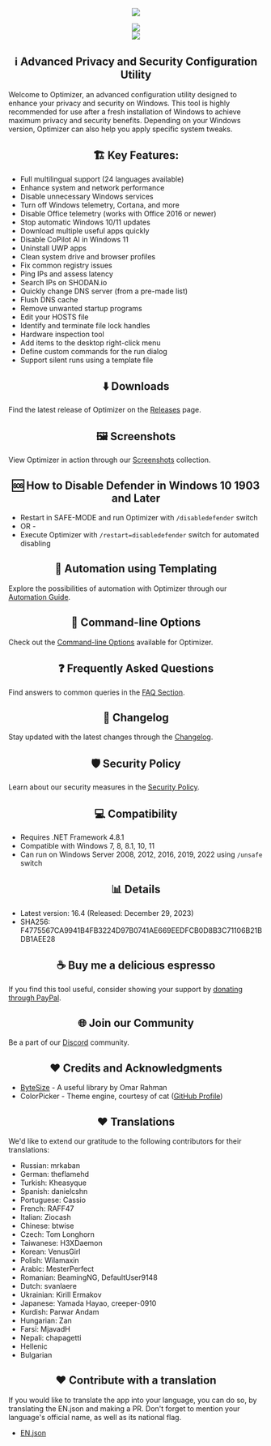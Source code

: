 <p align="center">
   <img src="https://raw.githubusercontent.com/hellzerg/optimizer/master/banner.png">
</p>

<p align="center">
	<a href="https://github.com/hellzerg/optimizer/releases/download/16.4/Optimizer-16.4.exe" target="_blank">
		<img src="https://raw.githubusercontent.com/hellzerg/optimizer/master/download-button.png">
		<br>
		<img src="https://raw.githubusercontent.com/hellzerg/optimizer/master/flags.png">
	</a>
</p>

<center>
<h2>ℹ️ Advanced Privacy and Security Configuration Utility</h2> 
</center>

Welcome to Optimizer, an advanced configuration utility designed to enhance your privacy and security on Windows. This tool is highly recommended for use after a fresh installation of Windows to achieve maximum privacy and security benefits. Depending on your Windows version, Optimizer can also help you apply specific system tweaks.

<center>
<h2> 🏗️ Key Features:</h2> 
</center>

- Full multilingual support (24 languages available)
- Enhance system and network performance
- Disable unnecessary Windows services
- Turn off Windows telemetry, Cortana, and more
- Disable Office telemetry (works with Office 2016 or newer)
- Stop automatic Windows 10/11 updates
- Download multiple useful apps quickly
- Disable CoPilot AI in Windows 11
- Uninstall UWP apps
- Clean system drive and browser profiles
- Fix common registry issues
- Ping IPs and assess latency
- Search IPs on SHODAN.io
- Quickly change DNS server (from a pre-made list)
- Flush DNS cache
- Remove unwanted startup programs
- Edit your HOSTS file
- Identify and terminate file lock handles
- Hardware inspection tool
- Add items to the desktop right-click menu
- Define custom commands for the run dialog
- Support silent runs using a template file

<center>
<h2> ⬇️ Downloads</h2> 
</center>

Find the latest release of Optimizer on the [Releases](https://github.com/hellzerg/optimizer/releases) page.

<center>
<h2>🖼️ Screenshots</h2> 
</center>

View Optimizer in action through our [Screenshots](https://github.com/hellzerg/optimizer/blob/master/IMAGES.md) collection.

<center>
<h2> 🆘 How to Disable Defender in Windows 10 1903 and Later</h2> 
</center>

- Restart in SAFE-MODE and run Optimizer with `/disabledefender` switch
- OR -
- Execute Optimizer with `/restart=disabledefender` switch for automated disabling

<center>
<h2>🔨 Automation using Templating</h2> 
</center>

Explore the possibilities of automation with Optimizer through our [Automation Guide](https://github.com/hellzerg/optimizer/blob/master/AUTOMATION.md).

<center>
<h2> 🔨 Command-line Options</h2> 
</center>

Check out the [Command-line Options](https://github.com/hellzerg/optimizer/blob/master/CONFS.md) available for Optimizer.

<center>
<h2> ❓ Frequently Asked Questions</h2> 
</center>

Find answers to common queries in the [FAQ Section](https://github.com/hellzerg/optimizer/blob/master/FAQ.md).

<center>
<h2> 📰 Changelog</h2> 
</center>

Stay updated with the latest changes through the [Changelog](https://github.com/hellzerg/optimizer/blob/master/CHANGELOG.md).

<center>
<h2>🛡️ Security Policy</h2> 
</center>

Learn about our security measures in the [Security Policy](https://github.com/hellzerg/optimizer/blob/master/SECURITY.md).

<center>
<h2> 💻 Compatibility</h2> 
</center>

- Requires .NET Framework 4.8.1
- Compatible with Windows 7, 8, 8.1, 10, 11
- Can run on Windows Server 2008, 2012, 2016, 2019, 2022 using `/unsafe` switch

<center>
<h2> 📊 Details</h2> 
</center>

- Latest version: 16.4 (Released: December 29, 2023)
- SHA256: F4775567CA9941B4FB3224D97B0741AE669EEDFCB0D8B3C71106B21BDB1AEE28

<center>
<h2> ☕ Buy me a delicious espresso</h2>
</center>

If you find this tool useful, consider showing your support by [donating through PayPal](https://www.paypal.com/paypalme/supportoptimizer).

<center>
<h2> 🌐 Join our Community</h2>
</center>

Be a part of our [Discord](https://discord.gg/rZh8BhmmQv) community.

<center>
<h2> ❤️ Credits and Acknowledgments</h2>
</center>

- [ByteSize](https://github.com/omar/ByteSize) - A useful library by Omar Rahman
- ColorPicker - Theme engine, courtesy of cat ([GitHub Profile](https://github.com/vadiscode))

<center>
<h2> ❤️ Translations</h2>
</center>

We'd like to extend our gratitude to the following contributors for their translations:

- Russian: mrkaban
- German: theflamehd
- Turkish: Kheasyque
- Spanish: danielcshn
- Portuguese: Cassio
- French: RAFF47
- Italian: Ziocash
- Chinese: btwise
- Czech: Tom Longhorn
- Taiwanese: H3XDaemon
- Korean: VenusGirl
- Polish: Wilamaxin
- Arabic: MesterPerfect
- Romanian: BeamingNG, DefaultUser9148
- Dutch: svanlaere
- Ukrainian: Kirill Ermakov
- Japanese: Yamada Hayao, creeper-0910
- Kurdish: Parwar Andam
- Hungarian: Zan
- Farsi: MjavadH
- Nepali: chapagetti
- Hellenic
- Bulgarian

<center>
<h2> ❤️ Contribute with a translation</h2>
</center>

If you would like to translate the app into your language, you can do so, by translating the EN.json and making a PR.
Don't forget to mention your language's official name, as well as its national flag.
- [EN.json](https://github.com/hellzerg/optimizer/blob/master/Optimizer/Resources/i18n/EN.json)